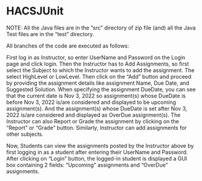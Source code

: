 # HACSJUnit


NOTE: 
All the Java files are in the “src” directory of zip file (and) all the Java Test files are in the “test” directory.


All branches of the code are executed as follows: 

First log in as Instructor, so enter UserName and Password on the Login page and click login.
Then the Instructor has to Add Assignments, so first select the Subject to which the Instructor wants to add the assignment. The select HighLevel or LowLevel. Then click on the “Add” button and proceed by providing the assignment details like assignment Name, Due Date, and Suggested Solution.
When specifying the assignment DueDate, you can see that the current date is Nov 3, 2022 so assignment(s) whose DueDate is before Nov 3, 2022 is/are considered and displayed to be upcoming assignment(s). And the assignment(s) whose DueDate is set after Nov 3, 2022 is/are considered and displayed as OverDue assignment(s). 
The Instructor can also Report or Grade the assignment by clicking on the “Report” or “Grade” button.
Similarly, Instructor can add assignments for other subjects.


Now,
Students can view the assignments posted by the Instructor above by first logging in as a student after entering their UserName and Password. 
After clicking on “Login” button, the logged-in student is displayed a GUI box containing 2 fields: “Upcoming” assignments and “OverDue” assignments. 
